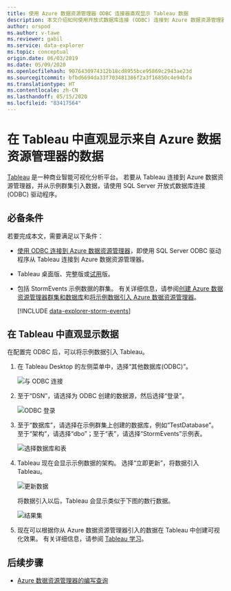 ```yaml
---
title: 使用 Azure 数据资源管理器 ODBC 连接器直观显示 Tableau 数据
description: 本文介绍如何使用开放式数据库连接 (ODBC) 连接到 Azure 数据资源管理器以在 Tableau 中直观显示数据。
author: orspod
ms.author: v-tawe
ms.reviewer: gabil
ms.service: data-explorer
ms.topic: conceptual
origin.date: 06/03/2019
ms.date: 05/09/2020
ms.openlocfilehash: 9076430974312b18cd8955bce95869c2943ae23d
ms.sourcegitcommit: bfbd6694da33f703481386f2a3f16850c4e94bfa
ms.translationtype: HT
ms.contentlocale: zh-CN
ms.lasthandoff: 05/15/2020
ms.locfileid: "83417564"
---
```

# <a name="visualize-data-from-azure-data-explorer-in-tableau"></a>在 Tableau 中直观显示来自 Azure 数据资源管理器的数据

 [Tableau](https://www.tableau.com/) 是一种商业智能可视化分析平台。 若要从 Tableau 连接到 Azure 数据资源管理器，并从示例群集引入数据，请使用 SQL Server 开放式数据库连接 (ODBC) 驱动程序。 

## <a name="prerequisites"></a>必备条件

若要完成本文，需要满足以下条件：

* [使用 ODBC 连接到 Azure 数据资源管理器](connect-odbc.md)，即使用 SQL Server ODBC 驱动程序从 Tableau 连接到 Azure 数据资源管理器。 

* Tableau 桌面版、完整版或[试用](https://www.tableau.com/products/desktop/download)版。

* 包括 StormEvents 示例数据的群集。 有关详细信息，请参阅[创建 Azure 数据资源管理器群集和数据库](create-cluster-database-portal.md)和[将示例数据引入 Azure 数据资源管理器](ingest-sample-data.md)。

    [!INCLUDE [data-explorer-storm-events](includes/data-explorer-storm-events.md)]

## <a name="visualize-data-in-tableau"></a>在 Tableau 中直观显示数据 

在配置完 ODBC 后，可以将示例数据引入 Tableau。

1. 在 Tableau Desktop 的左侧菜单中，选择“其他数据库(ODBC)”。 

    ![与 ODBC 连接](media/tableau/connect-odbc.png)

1. 至于“DSN”，请选择为 ODBC 创建的数据源，然后选择“登录”。  

    ![ODBC 登录](media/tableau/odbc-sign-in.png)

1. 至于“数据库”，请选择在示例群集上创建的数据库，例如“TestDatabase”。   至于“架构”，请选择“dbo”；至于“表”，请选择“StormEvents”示例表。    

    ![选择数据库和表](media/tableau/select-database-table.png)

1. Tableau 现在会显示示例数据的架构。 选择“立即更新”，将数据引入 Tableau。 

    ![更新数据](media/tableau/update-data.png)

    将数据引入以后，Tableau 会显示类似于下图的数行数据。

    ![结果集](media/tableau/result-set.png)

1. 现在可以根据你从 Azure 数据资源管理器引入的数据在 Tableau 中创建可视化效果。 有关详细信息，请参阅 [Tableau 学习](https://www.tableau.com/learn)。

## <a name="next-steps"></a>后续步骤

* [Azure 数据资源管理器的编写查询](write-queries.md)